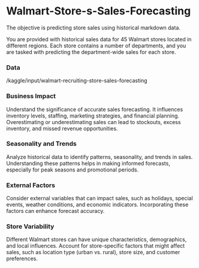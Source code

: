 # Walmart-Store-s-Sales-Forecasting

The objective is predicting store sales using historical markdown data.

You are provided with historical sales data for 45 Walmart stores located in different regions. Each store contains a number of departments, and you are tasked with predicting the department-wide sales for each store.

### Data 
/kaggle/input/walmart-recruiting-store-sales-forecasting

### Business Impact
Understand the significance of accurate sales forecasting. It influences inventory levels, staffing, marketing strategies, and financial planning. Overestimating or underestimating sales can lead to stockouts, excess inventory, and missed revenue opportunities.

### Seasonality and Trends
Analyze historical data to identify patterns, seasonality, and trends in sales. Understanding these patterns helps in making informed forecasts, especially for peak seasons and promotional periods.

### External Factors
Consider external variables that can impact sales, such as holidays, special events, weather conditions, and economic indicators. Incorporating these factors can enhance forecast accuracy.

### Store Variability
Different Walmart stores can have unique characteristics, demographics, and local influences. Account for store-specific factors that might affect sales, such as location type (urban vs. rural), store size, and customer preferences.

